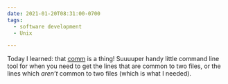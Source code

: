 ```yaml
---
date: 2021-01-20T08:31:00-0700
tags:
  - software development
  - Unix

---
```


Today I learned: that [comm](https://linux.die.net/man/1/comm) is a thing! Suuuuper handy little command line tool for when you need to get the lines that are common to two files, or the lines which *aren’t* common to two files (which is what I needed).